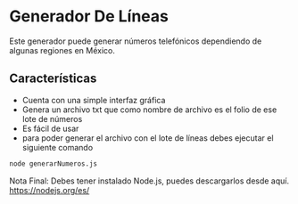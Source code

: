 # Generador De Líneas
Este generador puede generar números telefónicos dependiendo de algunas regiones en México.

## Características
- Cuenta con una simple interfaz gráfica
- Genera un archivo txt que como nombre de archivo es el folio de ese lote de números
- Es fácil de usar
- para poder generar el archivo con el lote de líneas debes ejecutar el siguiente comando
```sh
node generarNumeros.js
```
Nota Final: Debes tener instalado Node.js, puedes descargarlos desde aquí.
https://nodejs.org/es/
